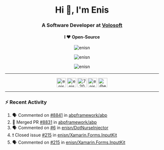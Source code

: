 <h1 align="center">Hi 👋, I'm Enis</h1>
<h3 align="center">A Software Developer at <a href="/volosoft">Volosoft</a></h3>

<h4 align="center"> I ❤ Open-Source</h4>

<p align="center"> <img src="https://komarev.com/ghpvc/?username=enisn" alt="enisn" /> </p>

<p align="center">
<img src="https://github-readme-stats.vercel.app/api/top-langs/?username=enisn&layout=compact" alt="enisn" />
</p>

<p align="center">
<img src="https://github-readme-stats.vercel.app/api?username=enisn&show_icons=true" alt="enisn" />
</p>

<hr />

<p align="center">
<a href="https://dev.to/enisn" target="blank"><img align="center" src="https://cdn.jsdelivr.net/npm/simple-icons@3.0.1/icons/dev-dot-to.svg" alt="enisn" height="30" width="30" /></a>
<a href="https://twitter.com/enisnecipoglu" target="blank"><img align="center" src="https://cdn.jsdelivr.net/npm/simple-icons@3.0.1/icons/twitter.svg" alt="enisnecipoglu" height="30" width="30" /></a>
<a href="https://stackoverflow.com/users/7200126" target="blank"><img align="center" src="https://cdn.jsdelivr.net/npm/simple-icons@3.0.1/icons/stackoverflow.svg" alt="7200126" height="30" width="30" /></a>
<a href="https://instagram.com/enisnecipoglu" target="blank"><img align="center" src="https://cdn.jsdelivr.net/npm/simple-icons@3.0.1/icons/instagram.svg" alt="enisnecipoglu" height="30" width="30" /></a>
<a href="https://medium.com/@enis.necipoglu" target="blank"><img align="center" src="https://cdn.jsdelivr.net/npm/simple-icons@3.0.1/icons/medium.svg" alt="@enis.necipoglu" height="30" width="30" /></a>
</p>

<hr />

### :zap: Recent Activity

<!--START_SECTION:activity-->
1. 🗣 Commented on [#8841](https://github.com/abpframework/abp/issues/8841) in [abpframework/abp](https://github.com/abpframework/abp)
2. 🎉 Merged PR [#8831](https://github.com/abpframework/abp/pull/8831) in [abpframework/abp](https://github.com/abpframework/abp)
3. 🗣 Commented on [#6](https://github.com/enisn/DotNurseInjector/issues/6) in [enisn/DotNurseInjector](https://github.com/enisn/DotNurseInjector)
4. ❗️ Closed issue [#215](https://github.com/enisn/Xamarin.Forms.InputKit/issues/215) in [enisn/Xamarin.Forms.InputKit](https://github.com/enisn/Xamarin.Forms.InputKit)
5. 🗣 Commented on [#215](https://github.com/enisn/Xamarin.Forms.InputKit/issues/215) in [enisn/Xamarin.Forms.InputKit](https://github.com/enisn/Xamarin.Forms.InputKit)
<!--END_SECTION:activity-->
